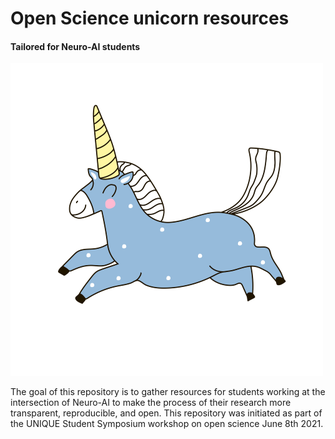 # Open Science unicorn resources 

#### Tailored for Neuro-AI students

![Unicorn](unicorn_git.png)


The goal of this repository is to gather resources for students working at the intersection of Neuro-AI to make the process of their research more transparent, reproducible, and open. This repository was initiated as part of the UNIQUE Student Symposium workshop on open science June 8th 2021.
  


